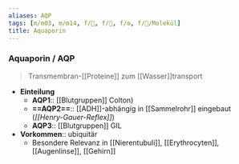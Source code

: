 ```yaml
---
aliases: AQP
tags: [m/m03, m/m14, f/🍺, f/🧪, f/⚙️, f/🧪/Molekül]
title: Aquaporin
---
```

### Aquaporin / AQP
> Transmembran-[[Proteine]] zum [[Wasser]]transport
- **Einteilung**
	- **AQP1**:: [[Blutgruppen]] Colton)
	- **==AQP2==**:: [[ADH]]-abhängig in [[Sammelrohr]] eingebaut (*[[Henry-Gauer-Reflex]]*)
	- **AQP3**:: [[Blutgruppen]] GIL
- **Vorkommen**:: ubiquitär
	- Besondere Relevanz in [[Nierentubuli]], [[Erythrocyten]], [[Augenlinse]], [[Gehirn]]